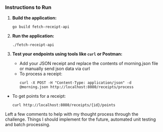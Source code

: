### Instructions to Run

1. **Build the application:**
   ```
   go build fetch-receipt-api
   ```

2. **Run the application:**
   ```
   ./fetch-receipt-api
   ```

3. **Test your endpoints using tools like `curl` or Postman:**
   - Add your JSON receipt and replace the contents of morning.json file or manually send json data via curl
   - To process a receipt:
     ```
     curl -X POST -H "Content-Type: application/json" -d @morning.json http://localhost:8080/receipts/process
     ```

  - To get points for a receipt:
     ```
     curl http://localhost:8080/receipts/{id}/points
     ```



Left a few comments to help with my thought process through the challenge. Things I should implement for the future, automated unit testing and batch processing.
